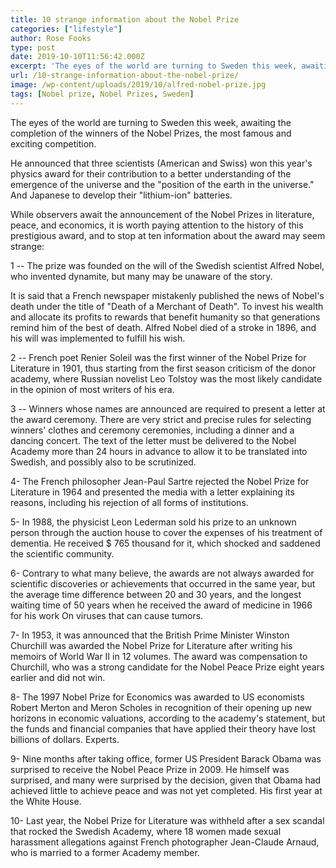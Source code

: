 ```yaml
---
title: 10 strange information about the Nobel Prize
categories: ["lifestyle"]
author: Rose Fooks
type: post
date: 2019-10-10T11:56:42.000Z
excerpt: 'The eyes of the world are turning to Sweden this week, awaiting the completion of the winners of the Nobel Prizes, the most famous and exciting competition.'
url: /10-strange-information-about-the-nobel-prize/
image: /wp-content/uploads/2019/10/alfred-nobel-prize.jpg
tags: [Nobel prize, Nobel Prizes, Sweden]
---
```


The eyes of the world are turning to Sweden this week, awaiting the completion of the winners of the Nobel Prizes, the most famous and exciting competition.

He announced that three scientists (American and Swiss) won this year's physics award for their contribution to a better understanding of the emergence of the universe and the "position of the earth in the universe." And Japanese to develop their "lithium-ion" batteries.

While observers await the announcement of the Nobel Prizes in literature, peace, and economics, it is worth paying attention to the history of this prestigious award, and to stop at ten information about the award may seem strange:

1 -- The prize was founded on the will of the Swedish scientist Alfred Nobel, who invented dynamite, but many may be unaware of the story.

It is said that a French newspaper mistakenly published the news of Nobel's death under the title of "Death of a Merchant of Death". To invest his wealth and allocate its profits to rewards that benefit humanity so that generations remind him of the best of death. Alfred Nobel died of a stroke in 1896, and his will was implemented to fulfill his wish.

2 -- French poet Renier Soleil was the first winner of the Nobel Prize for Literature in 1901, thus starting from the first season criticism of the donor academy, where Russian novelist Leo Tolstoy was the most likely candidate in the opinion of most writers of his era.

3 -- Winners whose names are announced are required to present a letter at the award ceremony. There are very strict and precise rules for selecting winners' clothes and ceremony ceremonies, including a dinner and a dancing concert. The text of the letter must be delivered to the Nobel Academy more than 24 hours in advance to allow it to be translated into Swedish, and possibly also to be scrutinized.

4- The French philosopher Jean-Paul Sartre rejected the Nobel Prize for Literature in 1964 and presented the media with a letter explaining its reasons, including his rejection of all forms of institutions.

5- In 1988, the physicist Leon Lederman sold his prize to an unknown person through the auction house to cover the expenses of his treatment of dementia. He received $ 765 thousand for it, which shocked and saddened the scientific community.

6- Contrary to what many believe, the awards are not always awarded for scientific discoveries or achievements that occurred in the same year, but the average time difference between 20 and 30 years, and the longest waiting time of 50 years when he received the award of medicine in 1966 for his work On viruses that can cause tumors.

7- In 1953, it was announced that the British Prime Minister Winston Churchill was awarded the Nobel Prize for Literature after writing his memoirs of World War II in 12 volumes. The award was compensation to Churchill, who was a strong candidate for the Nobel Peace Prize eight years earlier and did not win.

8- The 1997 Nobel Prize for Economics was awarded to US economists Robert Merton and Meron Scholes in recognition of their opening up new horizons in economic valuations, according to the academy's statement, but the funds and financial companies that have applied their theory have lost billions of dollars. Experts.

9- Nine months after taking office, former US President Barack Obama was surprised to receive the Nobel Peace Prize in 2009. He himself was surprised, and many were surprised by the decision, given that Obama had achieved little to achieve peace and was not yet completed. His first year at the White House.

10- Last year, the Nobel Prize for Literature was withheld after a sex scandal that rocked the Swedish Academy, where 18 women made sexual harassment allegations against French photographer Jean-Claude Arnaud, who is married to a former Academy member.
